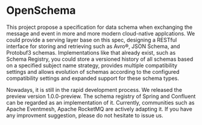 # OpenSchema
This project propose a specification for data schema when exchanging the message and event in more and more modern cloud-native applcations. We could provide a serving layer base on this spec, designing a RESTful interface for storing and retrieving such as Avro®, JSON Schema, and Protobuf3 schemas. Implementations like that already exist, such as Schema Registry, you could store a versioned history of all schemas based on a specified subject name strategy, provides multiple compatibility settings and allows evolution of schemas according to the configured compatibility settings and expanded support for these schema types. 

Nowadays, it is still in the rapid development process. We released the preview version 1.0.0-preview. The schema registry of Spring and Confluent can be regarded as an implementation of it. Currently, communities such as Apache Eventmesh, Apache RocketMQ are actively adapting it. If you have any improvment suggestion, please do not hesitate to issue us.
